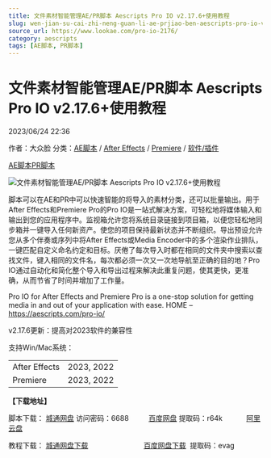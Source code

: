 ```yaml
---
title: 文件素材智能管理AE/PR脚本 Aescripts Pro IO v2.17.6+使用教程
slug: wen-jian-su-cai-zhi-neng-guan-li-ae-prjiao-ben-aescripts-pro-io-v2-17-6-shi-yong-jiao-cheng
source_url: https://www.lookae.com/pro-io-2176/
category: aescripts
tags: [AE脚本, PR脚本]
---
```

# 文件素材智能管理AE/PR脚本 Aescripts Pro IO v2.17.6+使用教程

2023/06/24 22:36

作者：大众脸
分类：[AE脚本](https://www.lookae.com/after-effects/aescripts/) / [After Effects](https://www.lookae.com/after-effects/) / [Premiere](https://www.lookae.com/qitarjcj/premierezy/) / [软件/插件](https://www.lookae.com/qitarjcj/)

[AE脚本](https://www.lookae.com/tag/ae%e8%84%9a%e6%9c%ac/)[PR脚本](https://www.lookae.com/tag/pr%e8%84%9a%e6%9c%ac/)

![文件素材智能管理AE/PR脚本 Aescripts Pro IO v2.17.6+使用教程](https://www.lookae.com/wp-content/uploads/2019/02/Pro-IO-.jpg "文件素材智能管理AE/PR脚本 Aescripts Pro IO v2.17.6+使用教程-LookAE.com")

脚本可以在AE和PR中可以快速智能的将导入的素材分类，还可以批量输出。用于After Effects和Premiere Pro的Pro IO是一站式解决方案，可轻松地将媒体输入和输出到您的应用程序中。监视箱允许您将系统目录链接到项目箱，以便您轻松地同步箱并一键导入任何新资产。使您的项目保持最新状态并不断组织。导出预设允许您从多个伴奏或序列中将After Effects或Media Encoder中的多个渲染作业排队，一键匹配自定义命名约定和目标。厌倦了每次导入时都在相同的文件夹中搜索以查找文件，键入相同的文件名，每次都必须一次又一次地导航至正确的目的地？Pro IO通过自动化和简化整个导入和导出过程来解决此重复问题，使其更快，更准确，从而节省了时间并增加了工作量。

Pro IO for After Effects and Premiere Pro is a one-stop solution for getting media in and out of your application with ease. HOME – https://aescripts.com/pro-io/

v2.17.6更新：提高对2023软件的兼容性

支持Win/Mac系统：

|  |  |
| --- | --- |
| After Effects | 2023, 2022 |
| Premiere | 2023, 2022 |

**【下载地址】**

脚本下载： [城通网盘](https://url70.ctfile.com/f/2827370-876381363-446e9b?p=4431) 访问密码：6688          [百度网盘](https://pan.baidu.com/s/1KE1gYPanEQDGLL1GT89C7g?pwd=r64k) 提取码：r64k            [阿里云盘](https://www.aliyundrive.com/s/AGx7vt2Lm19)

教程下载： [城通网盘下载](https://089u.com/file/680462-456060381)                            [百度网盘下载](https://pan.baidu.com/s/1X9cU_mYH-_j_aKsDjPRprg)  提取码：evag
